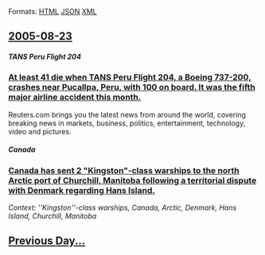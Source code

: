 
Formats: [HTML](2005/08/23/index.html)  [JSON](2005/08/23/index.json)  [XML](2005/08/23/index.xml)  

## [2005-08-23](/news/2005/08/23/index.md)

##### TANS Peru Flight 204
### [ At least 41 die when TANS Peru Flight 204, a Boeing 737-200, crashes near Pucallpa, Peru, with 100 on board. It was the fifth major airline accident this month. ](/news/2005/08/23/at-least-41-die-when-tans-peru-flight-204-a-boeing-737-200-crashes-near-pucallpa-peru-with-100-on-board-it-was-the-fifth-major-airline.md)
Reuters.com brings you the latest news from around the world, covering breaking news in markets, business, politics, entertainment, technology, video and pictures.

##### Canada
### [ Canada has sent 2 "Kingston"-class warships to the north Arctic port of Churchill, Manitoba following a territorial dispute with Denmark regarding Hans Island. ](/news/2005/08/23/canada-has-sent-2-kingston-class-warships-to-the-north-arctic-port-of-churchill-manitoba-following-a-territorial-dispute-with-denmark-re.md)
_Context: ''Kingston''-class warships, Canada, Arctic, Denmark, Hans Island, Churchill, Manitoba_

## [Previous Day...](/news/2005/08/22/index.md)


